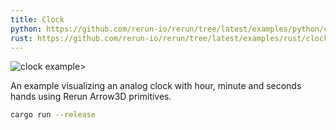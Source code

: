 ```yaml
---
title: Clock
python: https://github.com/rerun-io/rerun/tree/latest/examples/python/clock/main.py
rust: https://github.com/rerun-io/rerun/tree/latest/examples/rust/clock/src/main.rs
---
```


![clock example>](https://static.rerun.io/f8003ba9954ae2236127b9623bc3d49ae1dc4af5_clock1.png)

An example visualizing an analog clock with hour, minute and seconds hands using Rerun Arrow3D primitives.

```bash
cargo run --release
```
